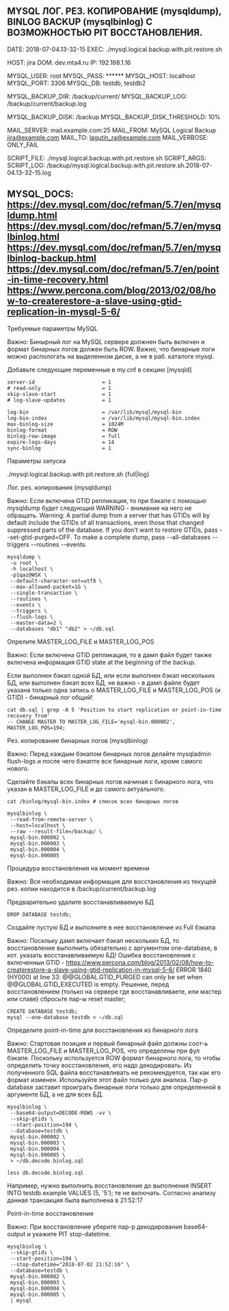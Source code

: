 MYSQL ЛОГ. РЕЗ. КОПИРОВАНИЕ (mysqldump), BINLOG BACKUP (mysqlbinlog) С ВОЗМОЖНОСТЬЮ PIT ВОССТАНОВЛЕНИЯ.
----------------------------------------------------------------------------------------------------
DATE: 2018-07-04.13-32-15
EXEC: ./mysql.logical.backup.with.pit.restore.sh

HOST: jira
DOM:  dev.mta4.ru
IP:   192.168.1.16

MYSQL_USER:       root
MYSQL_PASS:       ******
MYSQL_HOST:       localhost
MYSQL_PORT:       3306
MYSQL_DB:         testdb, testdb2

MYSQL_BACKUP_DIR: /backup/current/
MYSQL_BACKUP_LOG: /backup/current/backup.log

MYSQL_BACKUP_DISK:           /backup
MYSQL_BACKUP_DISK_THRESHOLD: 10%

MAIL_SERVER:  mail.example.com:25
MAIL_FROM:    MySQL Logical Backup <jira@example.com>
MAIL_TO:      lagutin_ra@example.com
MAIL_VERBOSE: ONLY_FAIL

SCRIPT_FILE: ./mysql.logical.backup.with.pit.restore.sh
SCRIPT_ARGS:
SCRIPT_LOG:  /backup/mysql.logical.backup.with.pit.restore.sh.2018-07-04.13-32-15.log

MYSQL_DOCS: https://dev.mysql.com/doc/refman/5.7/en/mysqldump.html
            https://dev.mysql.com/doc/refman/5.7/en/mysqlbinlog.html
            https://dev.mysql.com/doc/refman/5.7/en/mysqlbinlog-backup.html
            https://dev.mysql.com/doc/refman/5.7/en/point-in-time-recovery.html
            https://www.percona.com/blog/2013/02/08/how-to-createrestore-a-slave-using-gtid-replication-in-mysql-5-6/
----------------------------------------------------------------------------------------------------
Требуемые параметры MySQL

Важно: Бинырный лог на MySQL сервере должнен быть включен и формат бинарных логов должен быть ROW.
       Важно, что бинарные логи можно распологать на выделенном диске, а не в раб. каталоге mysql.

Добавьте следующие переменные в my.cnf в секцию [mysqld]

    server-id                      = 1
    # read-only                    = 1
    skip-slave-start               = 1
    # log-slave-updates            = 1

    log-bin                        = /var/lib/mysql/mysql-bin
    log-bin-index                  = /var/lib/mysql/mysql-bin.index
    max-binlog-size                = 1024M
    binlog-format                  = ROW
    binlog-row-image               = full
    expire-logs-days               = 14
    sync-binlog                    = 1

Параметры запуска

./mysql.logical.backup.with.pit.restore.sh {full|log}

Лог. рез. копирования (mysqldump)

Важно: Если включена GTID репликация, то при бэкапе с помощью mysqldump будет следующий WARNING - внимание на него не обращать.
       Warning: A partial dump from a server that has GTIDs will by default include the GTIDs of all transactions,
            even those that changed suppressed parts of the database. If you don't want to restore GTIDs,
            pass --set-gtid-purged=OFF. To make a complete dump, pass --all-databases --triggers --routines --events.

    mysqldump \
     -u root \
     -h localhost \
     -p1qaz@WSX \
     --default-character-set=utf8 \
     --max-allowed-packet=1G \
     --single-transaction \
     --routines \
     --events \
     --triggers \
     --flush-logs \
     --master-data=2 \
     --databases "db1" "db2" > ~/db.sql

Опрелите MASTER_LOG_FILE и MASTER_LOG_POS

Важно: Если включена GTID репликация, то в дамп файл будет также включена информация GTID state at the beginning of the backup.

Если выполнен бэкап одной БД, или если выполнен бэкап нескольких БД, или выполнен бэкап всех БД, не важно -
в дамп файле будет указана только одна запись о MASTER_LOG_FILE и MASTER_LOG_POS (и GTID) - бинарный лог общий!

    cat db.sql | grep -A 5 'Position to start replication or point-in-time recovery from'
    -- CHANGE MASTER TO MASTER_LOG_FILE='mysql-bin.000002', MASTER_LOG_POS=194;

Рез. копирование бинарных логов (mysqlbinlog)

Важно: Перед каждым бэкапом бинарных логов делайте mysqladmin flush-logs и после чего бэкапте все бинарные логи, кроме самого нового.

Сделайте бэкапы всех бинарных логов начиная с бинарного лога, что указан в MASTER_LOG_FILE и до самого актуального.

    cat /binlog/mysql-bin.index # список всех бинарных логов

    mysqlbinlog \
     --read-from-remote-server \
     --host=localhost \
     --raw --result-file=/backup/ \
     mysql-bin.000002 \
     mysql-bin.000003 \
     mysql-bin.000004 \
     mysql-bin.000005

Процедура восстановления на момент времени

Важно: Вся необходимая информация для восстановления из текущей рез. копии находится в /backup/current/backup.log

Предварительно удалите восстанавливаемую БД

    DROP DATABASE testdb;

Создайте пустую БД и выполните в нее восстановление из Full бэкапа

Важно: Поскльку дамп включает бэкап нескольких БД, то восстановление выполнить обязательно с аргументом one-database, в кот. указать восстанавливаемую БД!
       Ошибка восстановления с включенныи GTID - https://www.percona.com/blog/2013/02/08/how-to-createrestore-a-slave-using-gtid-replication-in-mysql-5-6/
        ERROR 1840 (HY000) at line 33: @@GLOBAL.GTID_PURGED can only be set when @@GLOBAL.GTID_EXECUTED is empty.
        Решение, перед восстановлением (только на сервере где восстанавливаете, или мастер или славе) сбросьте пар-ы reset master;

    CREATE DATABASE testdb;
    mysql --one-database testdb < ~/db.sql

Определите point-in-time для восстановления из бинарного лога

Важно: Стартовая позиция и первый бинарный файл должны соот-ь MASTER_LOG_FILE и MASTER_LOG_POS, что определены при фул бэкапе.
       Поскольку используется ROW формат бинарного лога, то чтобы определить точку восстановления, его надо декодировать.
       Из полученного SQL файла восстанавливать не рекомендуется, так как его формат изменен. Используйте этот файл только для анализа.
       Пар-р database заставит проиграть бинарные логи только для определенной в аргументе БД, а не для всех БД.

    mysqlbinlog \
     --base64-output=DECODE-ROWS -vv \
     --skip-gtids \
     --start-position=194 \
     --database=testdb \
     mysql-bin.000002 \
     mysql-bin.000003 \
     mysql-bin.000004 \
     mysql-bin.000005 \
     > ~/db.decode.binlog.sql

    less db.decode.binlog.sql

Например, нужно выполнить восстановление до выполнения INSERT INTO testdb.example VALUES (5, '5'); те не включать.
Согласно анализу данная транзакция была выполнена в 21:52:17

Point-in-time восстановление

Важно: При восстановление уберите пар-р декодирования base64-output и укажите PIT stop-datetime.

    mysqlbinlog \
     --skip-gtids \
     --start-position=194 \
     --stop-datetime="2018-07-02 21:52:16" \
     --database=testdb \
     mysql-bin.000002 \
     mysql-bin.000003 \
     mysql-bin.000004 \
     mysql-bin.000005 \
     | mysql
